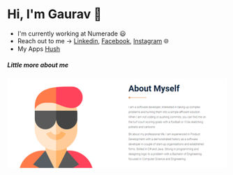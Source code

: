 # Hi, I'm Gaurav 👋

 - I'm currently working at Numerade :smiley: 
 - Reach out to me -> [Linkedin], [Facebook], [Instagram] :globe_with_meridians: 
 - My Apps [Hush]

##### Little more about me
<img src="https://github.com/gauravmadarkal/gauravmadarkal/blob/master/aboutme.PNG">

   [Website]: <https://gauravmadarkal.com>
   [Linkedin]: <https://www.linkedin.com/in/gaurav-madarkal-354b0b140/>
   [Facebook]: <https://www.facebook.com/gaurav.madarkal/t>
   [Instagram]: <https://www.instagram.com/gauravmadarkal//>
   [Hush]: <https://hushapps.in>
  
